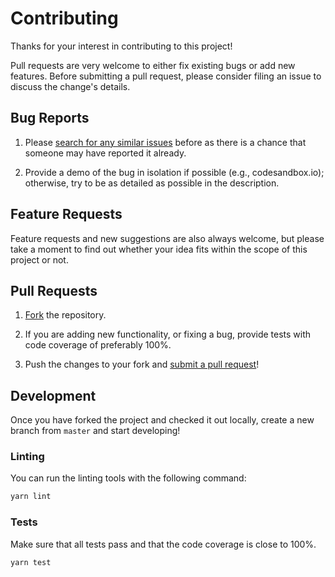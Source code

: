 # Contributing

Thanks for your interest in contributing to this project!

Pull requests are very welcome to either fix existing bugs or add new features. Before submitting a pull request, please consider filing an issue to discuss the change's details.

## Bug Reports

1. Please [search for any similar issues](https://github.com/ndresx/react-countdown/issues?q=is%3Aissue) before as there is a chance that someone may have reported it already.

2. Provide a demo of the bug in isolation if possible (e.g., codesandbox.io); otherwise, try to be as detailed as possible in the description.

## Feature Requests

Feature requests and new suggestions are also always welcome, but please take a moment to find out whether your idea fits within the scope of this project or not.

## Pull Requests

1. [Fork](https://github.com/ndresx/react-countdown/fork) the repository.

2. If you are adding new functionality, or fixing a bug, provide tests with code coverage of preferably 100%.

3. Push the changes to your fork and [submit a pull request](https://docs.github.com/en/free-pro-team@latest/github/collaborating-with-issues-and-pull-requests/creating-a-pull-request-from-a-fork)!

## Development

Once you have forked the project and checked it out locally, create a new branch from `master` and start developing!

### Linting

You can run the linting tools with the following command:

```sh
yarn lint
```

### Tests

Make sure that all tests pass and that the code coverage is close to 100%.

```sh
yarn test
```
